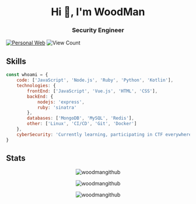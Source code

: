 <h1 align="center">Hi 👋, I'm WoodMan </h1> 
<h3 align="center">Security Engineer</h3>

[![Personal Web](https://img.shields.io/badge/Personal%20Web-%F0%9F%8C%90-blue?style=flat-square)](https://woodman.tw) ![View Count](https://komarev.com/ghpvc/?username=woodmangithub&label=Profile%20views&color=red&style=flat-square)

## Skills
```js
const whoami = {
    code: ['JavaScript', 'Node.js', 'Ruby', 'Python', 'Kotlin'],
    technologies: {
        frontEnd: ['JavaScript', 'Vue.js', 'HTML', 'CSS'],
        backEnd: {
            nodejs: 'express',
            ruby: 'sinatra'
        },
        databases: ['MongoDB', 'MySQL', 'Redis'],
        other: ['Linux', 'CI/CD', 'Git', 'Docker']
    },
    cyberSecurity: 'Currently learning, participating in CTF everywhere.'
}
```

## Stats
<p align="center"> <img src="https://github-readme-stats.vercel.app/api?username=woodmangithub&theme=github_dark&show_icons=true" alt="woodmangithub" /> </p>
<p align="center"> <img src="https://github-readme-streak-stats.herokuapp.com?user=woodmangithub&theme=github-dark&date_format=M%20j%5B%2C%20Y%5D&fire=DD2727" alt="woodmangithub" /> </p>
<p align="center"> <img src="https://github-readme-stats.vercel.app/api/top-langs/?username=woodmangithub&theme=github_dark&layout=compact" alt="woodmangithub" /> </p>
